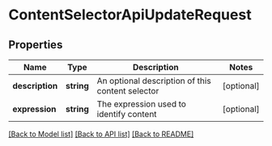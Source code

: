 # ContentSelectorApiUpdateRequest

## Properties
Name | Type | Description | Notes
------------ | ------------- | ------------- | -------------
**description** | **string** | An optional description of this content selector | [optional] 
**expression** | **string** | The expression used to identify content | [optional] 

[[Back to Model list]](../README.md#documentation-for-models) [[Back to API list]](../README.md#documentation-for-api-endpoints) [[Back to README]](../README.md)


